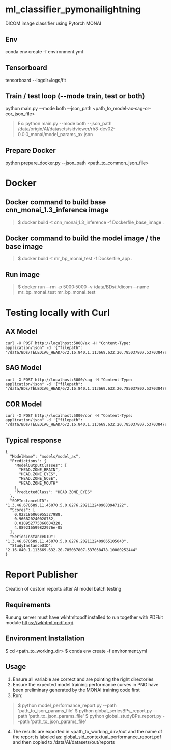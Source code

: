 # ml_classifier_pymonailightning
DICOM image classifier using Pytorch MONAI

## Env
conda env create -f environment.yml

## Tensorboard
tensorboard --logdir=logs/fit

## Train / test loop (--mode train, test or both)
python main.py --mode both --json_path <path_to_model-ax-sag-or-cor_json_file>
> Ex: python main.py --mode both --json_path /data/origin/AI/datasets/sidviewer/rh8-dev02-0.0.0_monai/model_params_ax.json

## Prepare Docker
python prepare_docker.py --json_path <path_to_common_json_file>

# Docker
## Docker command to build base cnn_monai_1.3_inference image
>$ docker build -t cnn_monai_1.3_inference -f Dockerfile_base_image .

## Docker command to build the model image / the base image
>$ docker build -t mr_bp_monai_test -f Dockerfile_app .

## Run image
>$ docker run --rm -p 5000:5000 -v /data/BDs/:/dicom --name mr_bp_monai_test mr_bp_monai_test

# Testing locally with Curl
## AX Model
```
curl -X POST http://localhost:5000/ax -H "Content-Type: application/json" -d '{"filepath": "/data/BDs/TELEDIAG_HEAD/6/2.16.840.1.113669.632.20.785037807.537038478.10000252444/1.3.46.670589.11.45070.5.0.8276.2021122409065105043/1.3.46.670589.11.45070.5.0.8276.2021122409083947122.dcm"}'
```

## SAG Model
```
curl -X POST http://localhost:5000/sag -H "Content-Type: application/json" -d '{"filepath": "/data/BDs/TELEDIAG_HEAD/6/2.16.840.1.113669.632.20.785037807.537038478.10000252601/1.2.840.113619.2.311.259076417166205118018582012424746024474/1.2.840.113619.2.311.322411204475891378704579555514521296708.dcm"}'
```

## COR Model
```
curl -X POST http://localhost:5000/cor -H "Content-Type: application/json" -d '{"filepath": "/data/BDs/TELEDIAG_HEAD/6/2.16.840.1.113669.632.20.785037807.537038478.10000251622/1.3.46.670589.11.45070.5.0.8276.2021122312103627986/1.3.46.670589.11.45070.5.0.8276.2021122312142022035.dcm"}'
```

## Typical response
```
{
  "ModelName": "models/model_ax",
  "Predictions": {
    "ModelOutputClasses": [
      "HEAD.ZONE_BRAIN",
      "HEAD.ZONE_EYES",
      "HEAD.ZONE_NOSE",
      "HEAD.ZONE_MOUTH"
    ],
    "PredictedClass": "HEAD.ZONE_EYES"
  },
  "SOPInstanceUID": "1.3.46.670589.11.45070.5.0.8276.2021122409083947122",
  "Scores": [
    0.022186066955327988,
    0.966820240020752,
    0.010952775366604328,
    4.089216599822976e-05
  ],
  "SeriesInstanceUID": "1.3.46.670589.11.45070.5.0.8276.2021122409065105043",
  "StudyInstanceUID": "2.16.840.1.113669.632.20.785037807.537038478.10000252444"
}
```
# Report Publisher
Creation of custom reports after AI model batch testing

## Requirements
Runung server must have wkhtmltopdf installed to run together with PDFkit module
https://wkhtmltopdf.org/

## Environment Installation
$ cd <path_to_working_dir>
$ conda env create -f environment.yml

## Usage
1) Ensure all variable are correct and are pointing the right directories
2) Ensure the expected model training performance curves in PNG have been preliminary generated by the MONAI training code first
3) Run:
> $ python model_performance_report.py --path 'path_to_json_params_file'
> $ python global_seriesBPs_report.py --path 'path_to_json_params_file'
> $ python global_studyBPs_report.py --path 'path_to_json_params_file'
4) The results are exported in <path_to_working_dir>/out and the name of the report is labeled as:
global_sid_contextual_performance_report.pdf and then copied to /data/AI/datasets/out/reports

